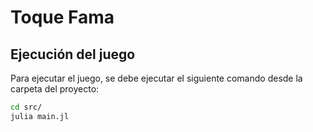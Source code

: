 # Toque Fama




## Ejecución del juego

Para ejecutar el juego, se debe ejecutar el siguiente comando desde la carpeta del proyecto:

```bash
cd src/
julia main.jl
```
